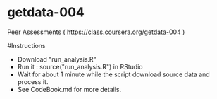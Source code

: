 getdata-004
===========

Peer Assessments ( https://class.coursera.org/getdata-004 )

#Instructions
* Download "run_analysis.R" 
* Run it : source("run_analysis.R") in RStudio
* Wait for about 1 minute while the script download source data and process it.
* See CodeBook.md for more details.

